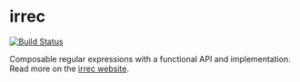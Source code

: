 # irrec

[![Build Status](https://travis-ci.org/ceedubs/irrec.svg?branch=master)](https://travis-ci.org/ceedubs/irrec/branches)

Composable regular expressions with a functional API and implementation. Read more on the [irrec website].

[irrec website]: https://ceedubs.github.io/irrec

